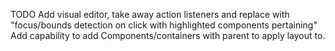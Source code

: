 TODO 
Add visual editor, take away action listeners and replace with "focus/bounds detection on click with highlighted components pertaining"
Add capability to add Components/containers with parent to apply layout to.
